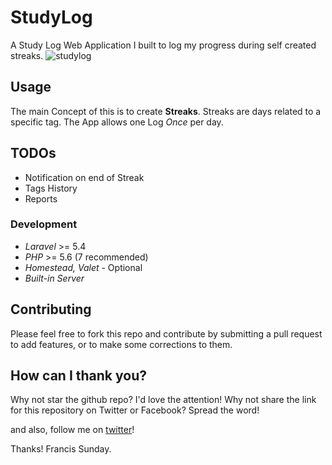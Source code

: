 # StudyLog
A Study Log Web Application I built to log my progress during self created streaks.
![studylog](https://user-images.githubusercontent.com/9336187/27025236-b28db472-4f51-11e7-825b-3d8fa2440af4.png)

## Usage
The main Concept of this is to create **Streaks**. Streaks are days related to a specific tag. The App allows one Log *Once* per day.

## TODOs
* Notification on end of Streak
* Tags History
* Reports

### Development
* *Laravel* >= 5.4
* *PHP* >= 5.6 (7 recommended)
* *Homestead, Valet* - Optional
* *Built-in Server*


## Contributing 
Please feel free to fork this repo and contribute by submitting a pull request to add features, or to make some corrections to them.


## How can I thank you?
Why not star the github repo? I'd love the attention! Why not share the link for this repository on Twitter or Facebook? Spread the word!

and also, follow me on [twitter](http://twitter.com/codehakase)!

Thanks! Francis Sunday.

